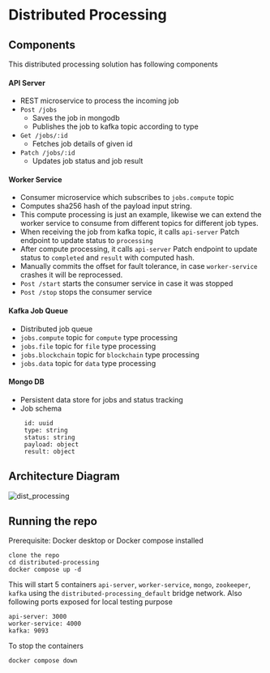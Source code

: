 # Distributed Processing

## Components
This distributed processing solution has following components

#### API Server 
  - REST microservice to process the incoming job
  - `Post /jobs `
    - Saves the job in mongodb
    - Publishes the job to kafka topic according to type
  - `Get /jobs/:id `
    - Fetches job details of given id
  - `Patch /jobs/:id `
    - Updates job status and job result  
  
#### Worker Service
  - Consumer microservice which subscribes to `jobs.compute` topic
  - Computes sha256 hash of the payload input string.
  - This compute processing is just an example, likewise we can extend the worker service to consume from different topics for different job types.
  - When receiving the job from kafka topic, it calls `api-server` Patch endpoint to update status to `processing`
  - After compute processing, it calls `api-server` Patch endpoint to update status to `completed` and `result` with computed hash.
  - Manually commits the offset for fault tolerance, in case `worker-service` crashes it will be reprocessed.
  - `Post /start` starts the consumer service in case it was stopped
  - `Post /stop` stops the consumer service

#### Kafka Job Queue
  - Distributed job queue
  - `jobs.compute` topic for `compute` type processing
  - `jobs.file` topic for `file` type processing
  - `jobs.blockchain` topic for `blockchain` type processing
  - `jobs.data` topic for `data` type processing

#### Mongo DB
  - Persistent data store for jobs and status tracking
  - Job schema
     ```
      id: uuid
      type: string
      status: string
      payload: object
      result: object 
     ```
     
## Architecture Diagram
![dist_processing](https://github.com/user-attachments/assets/382e4948-173f-4dc2-bc10-ac44726be838)


## Running the repo

Prerequisite: Docker desktop or Docker compose installed
```
clone the repo
cd distributed-processing
docker compose up -d
```
This will start 5 containers `api-server`, `worker-service`, `mongo`, `zookeeper`, `kafka` using the `distributed-processing_default` bridge network.
Also following ports exposed for local testing purpose
```
api-server: 3000
worker-service: 4000
kafka: 9093
```

To stop the containers
```
docker compose down
```

